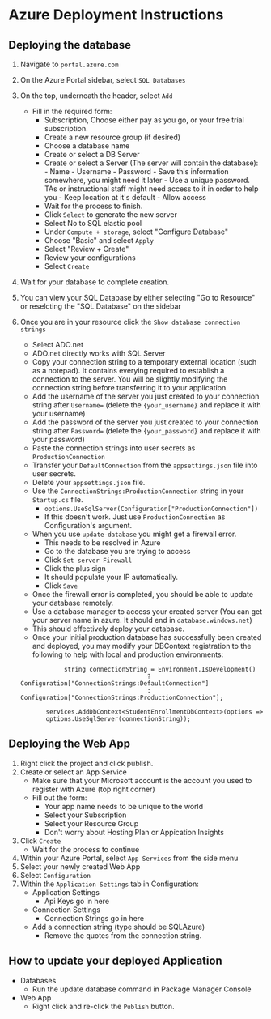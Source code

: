 # Azure Deployment Instructions

## Deploying the database

1. Navigate to `portal.azure.com`
2. On the Azure Portal sidebar, select `SQL Databases`
3. On the top, underneath the header, select `Add`
    - Fill in the required form:
       - Subscription, Choose either pay as you go, or your free trial subscription.
       - Create a new resource group (if desired)
       - Choose a database name
       - Create or select a DB Server
       - Create or select a Server (The server will contain the database):
             - Name
             - Username
             - Password
                - Save this information somewhere, you might need it later
                - Use a unique password. TAs or instructional staff might need access to it in order to help you
             - Keep location at it's default
             - Allow access
       - Wait for the process to finish.
       - Click `Select` to generate the new server
       - Select No to SQL elastic pool
       - Under `Compute + storage`, select "Configure Database"
       - Choose "Basic" and select `Apply`
       - Select "Review + Create"
       - Review your configurations
       - Select `Create`
  
4. Wait for your database to complete creation.
5. You can view your SQL Database by either selecting "Go to Resource" or reselcting the "SQL Database" on the sidebar
6. Once you are in your resource click the `Show database connection strings`
     - Select ADO.net
     - ADO.net directly works with SQL Server
     - Copy your connection string to a temporary external location (such as a notepad). It contains everying required to establish a connection to the server. You will be slightly modifying the connection string before transferring it to your application
     - Add the username of the server you just created to your connection string after `Username=` (delete the `{your_username}` and replace it with your username)
     - Add the password of the server you just created to your connection string after `Password=` (delete the `{your_password}` and replace it with your password)
     - Paste the connection strings into user secrets as `ProductionConnection`
     - Transfer your `DefaultConnection` from the `appsettings.json` file into user secrets.
	 - Delete your `appsettings.json` file.
     - Use the `ConnectionStrings:ProductionConnection` string in your `Startup.cs` file.
         - `options.UseSqlServer(Configuration["ProductionConnection"])`
         - If this doesn't work. Just use `ProductionConnection` as Configuration's argument.
     - When you use `update-database` you might get a firewall error.
         - This needs to be resolved in Azure
         - Go to the database you are trying to access
         - Click `Set server Firewall`
         - Click the plus sign
         - It should populate your IP automatically.
         - Click `Save`
     - Once the firewall error is completed, you should be able to update your database remotely.
     - Use a database manager to access your created server (You can get your server name in azure. It should end in `database.windows.net`)
     - This should effectively deploy your database.
	 - Once your initial production database has successfully been created and deployed, you may modify your DBContext registration to the following to help with local and production environments:
	 ```
	             string connectionString = Environment.IsDevelopment()
                                        ? Configuration["ConnectionStrings:DefaultConnection"]
                                        : Configuration["ConnectionStrings:ProductionConnection"];

            services.AddDbContext<StudentEnrollmentDbContext>(options =>
            options.UseSqlServer(connectionString));
	 ```

## Deploying the Web App

1. Right click the project and click publish.
2. Create or select an App Service
     - Make sure that your Microsoft account is the account you used to register with Azure (top right corner)
     - Fill out the form:
         - Your app name needs to be unique to the world
         - Select your Subscription
         - Select your Resource Group
         - Don't worry about Hosting Plan or Appication Insights
3. Click `Create`
     - Wait for the process to continue
4. Within your Azure Portal, select `App Services` from the side menu
5. Select your newly created Web App
6. Select `Configuration`
7. Within the `Application Settings` tab in Configuration:
     - Application Settings
       - Api Keys go in here
     - Connection Settings
       - Connection Strings go in here
     - Add a connection string (type should be SQLAzure)
       - Remove the quotes from the connection string.
  
## How to update your deployed Application
  - Databases
    - Run the update database command in Package Manager Console
  - Web App
    - Right click and re-click the `Publish` button.
